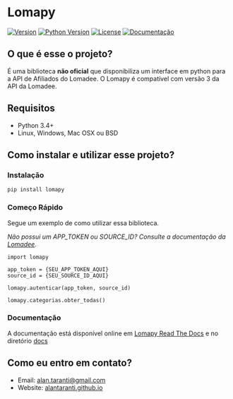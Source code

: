 # Lomapy

[![Version](https://img.shields.io/pypi/v/lomapy.svg?style=flat)](https://pypi.python.org/pypi/lomapy)
[![Python Version](https://img.shields.io/pypi/pyversions/lomapy?style=flat)](https://pypi.python.org/pypi/lomapy)
[![License](https://img.shields.io/github/license/AlanTaranti/Lomapy)](LICENSE)
[![Documentação](https://readthedocs.org/projects/lomapy/badge/?version=latest)](https://lomapy.readthedocs.io/en/latest/?badge=latest)

## O que é esse o projeto?

É uma biblioteca **não oficial** que disponibiliza um interface em python para a API de Afiliados do Lomadee.
O Lomapy é compatível com versão 3 da API da Lomadee.

## Requisitos

- Python 3.4+
- Linux, Windows, Mac OSX ou BSD

## Como instalar e utilizar esse projeto? 

### Instalação
    
    pip install lomapy
    
### Começo Rápido

Segue um exemplo de como utilizar essa biblioteca.

*Não possui um APP_TOKEN ou SOURCE_ID? Consulte a documentação da [Lomadee](https://developer.lomadee.com/).*

    import lomapy
    
    app_token = {SEU_APP_TOKEN_AQUI}
    source_id = {SEU_SOURCE_ID_AQUI}
    
    lomapy.autenticar(app_token, source_id)
    
    lomapy.categorias.obter_todas()

### Documentação

A documentação está disponível online em [Lomapy Read The Docs](https://lomapy.readthedocs.io/) e no diretório [docs](docs)
    

## Como eu entro em contato?
* Email: [alan.taranti@gmail.com](mailto:alan.taranti@gmail.com)
* Website: <a href="http://alantaranti.github.io" target="_blank">alantaranti.github.io</a>
